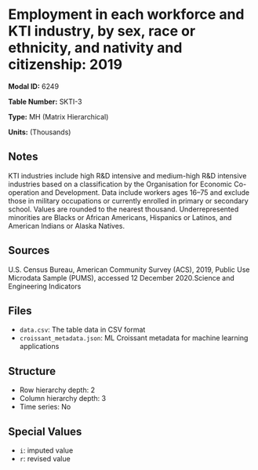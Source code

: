 # Employment in each workforce and KTI industry, by sex, race or ethnicity, and nativity and citizenship: 2019

**Modal ID:** 6249

**Table Number:** SKTI-3

**Type:** MH (Matrix Hierarchical)

**Units:** (Thousands)

## Notes

KTI industries include high R&D intensive and medium-high R&D intensive industries based on a classification by the Organisation for Economic Co-operation and Development. Data include workers ages 16–75 and exclude those in military occupations or currently enrolled in primary or secondary school. Values are rounded to the nearest thousand. Underrepresented minorities are Blacks or African Americans, Hispanics or Latinos, and American Indians or Alaska Natives.

## Sources

U.S. Census Bureau, American Community Survey (ACS), 2019, Public Use Microdata Sample (PUMS), accessed 12 December 2020.Science and Engineering Indicators

## Files

- `data.csv`: The table data in CSV format
- `croissant_metadata.json`: ML Croissant metadata for machine learning applications

## Structure

- Row hierarchy depth: 2
- Column hierarchy depth: 3
- Time series: No

## Special Values

- `i`: imputed value
- `r`: revised value
